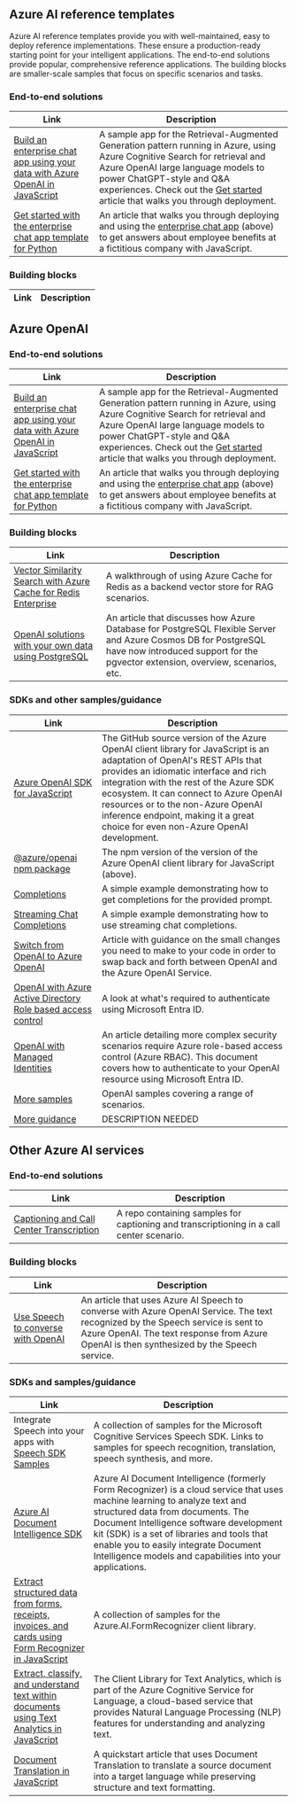 ## Azure AI reference templates

Azure AI reference templates provide you with well-maintained, easy to deploy reference implementations. These ensure a production-ready starting point for your intelligent applications. The end-to-end solutions provide popular, comprehensive reference applications. The building blocks are smaller-scale samples that focus on specific scenarios and tasks.

### End-to-end solutions

|Link|Description|
|---|---|
|[Build an enterprise chat app using your data with Azure OpenAI in JavaScript](https://github.com/Azure-Samples/azure-search-openai-javascript)|A sample app for the Retrieval-Augmented Generation pattern running in Azure, using Azure Cognitive Search for retrieval and Azure OpenAI large language models to power ChatGPT-style and Q&A experiences. Check out the [Get started](../javascript/get-started-app-chat-template) article that walks you through deployment.|
|[Get started with the enterprise chat app template for Python](../javascript/get-started-app-chat-template)|An article that walks you through deploying and using the [enterprise chat app](https://github.com/Azure-Samples/azure-search-openai-javascript) (above) to get answers about employee benefits at a fictitious company with JavaScript.|

### Building blocks

|Link|Description|
|---|---|


## Azure OpenAI

### End-to-end solutions

|Link|Description|
|---|---|
|[Build an enterprise chat app using your data with Azure OpenAI in JavaScript](https://github.com/Azure-Samples/azure-search-openai-javascript)|A sample app for the Retrieval-Augmented Generation pattern running in Azure, using Azure Cognitive Search for retrieval and Azure OpenAI large language models to power ChatGPT-style and Q&A experiences. Check out the [Get started](../javascript/get-started-app-chat-template) article that walks you through deployment.|
|[Get started with the enterprise chat app template for Python](../javascript/get-started-app-chat-template)|An article that walks you through deploying and using the [enterprise chat app](https://github.com/Azure-Samples/azure-search-openai-javascript) (above) to get answers about employee benefits at a fictitious company with JavaScript.|

### Building blocks

|Link|Description|
|---|---|
|[Vector Similarity Search with Azure Cache for Redis Enterprise](https://techcommunity.microsoft.com/t5/azure-developer-community-blog/vector-similarity-search-with-azure-cache-for-redis-enterprise/ba-p/3822059)|A walkthrough of using Azure Cache for Redis as a backend vector store for RAG scenarios.|
|[OpenAI solutions with your own data using PostgreSQL](https://techcommunity.microsoft.com/t5/azure-database-for-postgresql/unlocking-the-power-of-open-ai-and-pgvector-with-azure/ba-p/3828539)|An article that discusses how Azure Database for PostgreSQL Flexible Server and Azure Cosmos DB for PostgreSQL have now introduced support for the pgvector extension, overview, scenarios, etc.|

### SDKs and other samples/guidance

|Link|Description|
|---|---|
|[Azure OpenAI SDK for JavaScript](https://aka.ms/oai/js/sdk)|The GitHub source version of the Azure OpenAI client library for JavaScript is an adaptation of OpenAI's REST APIs that provides an idiomatic interface and rich integration with the rest of the Azure SDK ecosystem. It can connect to Azure OpenAI resources or to the non-Azure OpenAI inference endpoint, making it a great choice for even non-Azure OpenAI development.|
|[@azure/openai npm package](https://aka.ms/oai/js/npm)|The npm version of the version of the Azure OpenAI client library for JavaScript (above).|
|[Completions](https://github.com/Azure/azure-sdk-for-js/blob/main/sdk/openai/openai/samples/v1-beta/javascript/completions.js)|A simple example demonstrating how to get completions for the provided prompt.|
|[Streaming Chat Completions](https://github.com/Azure/azure-sdk-for-js/blob/main/sdk/openai/openai/samples/v1-beta/javascript/chatCompletions.js)|A simple example demonstrating how to use  streaming chat completions.|
|[Switch from OpenAI to Azure OpenAI](https://aka.ms/azai/oai-to-aoai)|Article with guidance on the small changes you need to make to your code in order to swap back and forth between OpenAI and the Azure OpenAI Service.|
|[OpenAI with Azure Active Directory Role based access control](/azure/cognitive-services/authentication?tabs=powershell#authenticate-with-azure-active-directory)|A look at what's required to authenticate using Microsoft Entra ID.|
|[OpenAI with Managed Identities](/azure/cognitive-services/openai/how-to/managed-identity)|An article detailing more complex security scenarios require Azure role-based access control (Azure RBAC). This document covers how to authenticate to your OpenAI resource using Microsoft Entra ID.|
|[More samples](https://aka.ms/oai/js/samples)|OpenAI samples covering a range of scenarios.|
|[More guidance](/ai-services/openai/)|DESCRIPTION NEEDED|

## Other Azure AI services

### End-to-end solutions

|Link|Description|
|---|---|
|[Captioning and Call Center Transcription](https://github.com/Azure-Samples/cognitive-services-speech-sdk/tree/master/scenarios)|A repo containing samples for captioning and transcriptioning in a call center scenario.|

### Building blocks

|Link|Description|
|---|---|
|[Use Speech to converse with OpenAI](/azure/cognitive-services/speech-service/openai-speech?tabs=windows)|An article that uses Azure AI Speech to converse with Azure OpenAI Service. The text recognized by the Speech service is sent to Azure OpenAI. The text response from Azure OpenAI is then synthesized by the Speech service.|

### SDKs and samples/guidance

|Link|Description|
|---|---|
|Integrate Speech into your apps with [Speech SDK Samples](/samples/azure-samples/cognitive-services-speech-sdk/sample-repository-for-the-microsoft-cognitive-services-speech-sdk/)|A collection of samples for the Microsoft Cognitive Services Speech SDK. Links to samples for speech recognition, translation, speech synthesis, and more.|
|[Azure AI Document Intelligence SDK](/azure/applied-ai-services/form-recognizer/sdk-preview)|Azure AI Document Intelligence (formerly Form Recognizer) is a cloud service that uses machine learning to analyze text and structured data from documents. The Document Intelligence software development kit (SDK) is a set of libraries and tools that enable you to easily integrate Document Intelligence models and capabilities into your applications.|
|[Extract structured data from forms, receipts, invoices, and cards using Form Recognizer in JavaScript](https://github.com/Azure/azure-sdk-for-js/blob/main/sdk/formrecognizer/ai-form-recognizer/samples/v4/javascript/README.md#azure-form-recognizer-client-library-samples-for-javascript)|A collection of samples for the Azure.AI.FormRecognizer client library.|
|[Extract, classify, and understand text within documents using Text Analytics in JavaScript](/javascript/api/overview/azure/ai-text-analytics-readme?view=azure-node-latest&preserve-view=true)|The Client Library for Text Analytics, which is part of the Azure Cognitive Service for Language, a cloud-based service that provides Natural Language Processing (NLP) features for understanding and analyzing text.|
|[Document Translation in JavaScript](/azure/ai-services/translator/document-translation/quickstarts/document-translation-rest-api?pivots=programming-language-javascript)|A quickstart article that uses Document Translation to translate a source document into a target language while preserving structure and text formatting.|
